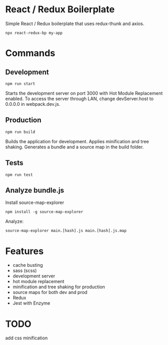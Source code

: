 # React / Redux Boilerplate
Simple React / Redux boilerplate that uses redux-thunk and axios.
```Shell
npx react-redux-bp my-app
```

# Commands
## Development
```Shell
npm run start
```
Starts the development server on port 3000 with Hot Module Replacement enabled.
To access the server through LAN, change devServer.host to 0.0.0.0 in webpack.dev.js.

## Production
```Shell
npm run build
```
Builds the application for development. Applies minification and tree shaking.
Generates a bundle and a source map in the build folder.

## Tests
```Shell
npm run test
```

## Analyze bundle.js
Install source-map-explorer
```Shell
npm install -g source-map-explorer
```
Analyze:
```Shell
source-map-explorer main.[hash].js main.[hash].js.map
```

# Features
- cache busting
- sass (scss)
- development server
- hot module replacement
- minification and tree shaking for production
- source maps for both dev and prod
- Redux
- Jest with Enzyme

# TODO
add css minification
